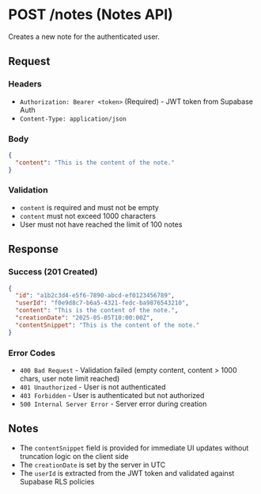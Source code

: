# POST /notes (Notes API)

Creates a new note for the authenticated user.

## Request

### Headers
- `Authorization: Bearer <token>` (Required) - JWT token from Supabase Auth
- `Content-Type: application/json`

### Body
```json
{
  "content": "This is the content of the note."
}
```

### Validation
- `content` is required and must not be empty
- `content` must not exceed 1000 characters
- User must not have reached the limit of 100 notes

## Response

### Success (201 Created)
```json
{
  "id": "a1b2c3d4-e5f6-7890-abcd-ef0123456789",
  "userId": "f0e9d8c7-b6a5-4321-fedc-ba9876543210",
  "content": "This is the content of the note.",
  "creationDate": "2025-05-05T10:00:00Z",
  "contentSnippet": "This is the content of the note."
}
```

### Error Codes
- `400 Bad Request` - Validation failed (empty content, content > 1000 chars, user note limit reached)
- `401 Unauthorized` - User is not authenticated
- `403 Forbidden` - User is authenticated but not authorized
- `500 Internal Server Error` - Server error during creation

## Notes
- The `contentSnippet` field is provided for immediate UI updates without truncation logic on the client side
- The `creationDate` is set by the server in UTC
- The `userId` is extracted from the JWT token and validated against Supabase RLS policies